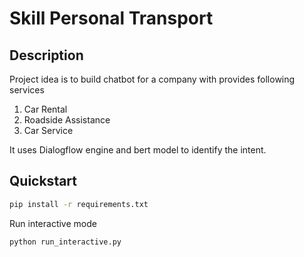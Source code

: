 # Skill Personal Transport

## Description

Project idea is to build chatbot for a company with provides following services
1. Car Rental
2. Roadside Assistance
3. Car Service

It uses Dialogflow engine and bert model to identify the intent.
## Quickstart

```bash
pip install -r requirements.txt
```
Run interactive mode
```bash
python run_interactive.py
```

